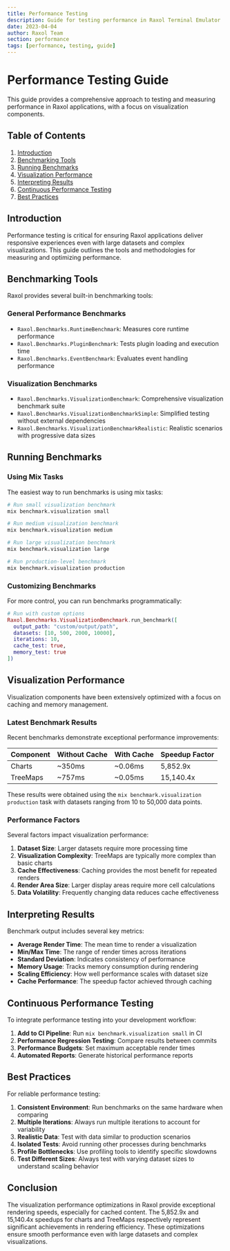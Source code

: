```yaml
---
title: Performance Testing
description: Guide for testing performance in Raxol Terminal Emulator
date: 2023-04-04
author: Raxol Team
section: performance
tags: [performance, testing, guide]
---
```


# Performance Testing Guide

This guide provides a comprehensive approach to testing and measuring performance in Raxol applications, with a focus on visualization components.

## Table of Contents

1. [Introduction](#introduction)
2. [Benchmarking Tools](#benchmarking-tools)
3. [Running Benchmarks](#running-benchmarks)
4. [Visualization Performance](#visualization-performance)
5. [Interpreting Results](#interpreting-results)
6. [Continuous Performance Testing](#continuous-performance-testing)
7. [Best Practices](#best-practices)

## Introduction

Performance testing is critical for ensuring Raxol applications deliver responsive experiences even with large datasets and complex visualizations. This guide outlines the tools and methodologies for measuring and optimizing performance.

## Benchmarking Tools

Raxol provides several built-in benchmarking tools:

### General Performance Benchmarks

- `Raxol.Benchmarks.RuntimeBenchmark`: Measures core runtime performance
- `Raxol.Benchmarks.PluginBenchmark`: Tests plugin loading and execution time
- `Raxol.Benchmarks.EventBenchmark`: Evaluates event handling performance

### Visualization Benchmarks

- `Raxol.Benchmarks.VisualizationBenchmark`: Comprehensive visualization benchmark suite
- `Raxol.Benchmarks.VisualizationBenchmarkSimple`: Simplified testing without external dependencies
- `Raxol.Benchmarks.VisualizationBenchmarkRealistic`: Realistic scenarios with progressive data sizes

## Running Benchmarks

### Using Mix Tasks

The easiest way to run benchmarks is using mix tasks:

```bash
# Run small visualization benchmark
mix benchmark.visualization small

# Run medium visualization benchmark
mix benchmark.visualization medium

# Run large visualization benchmark
mix benchmark.visualization large

# Run production-level benchmark
mix benchmark.visualization production
```

### Customizing Benchmarks

For more control, you can run benchmarks programmatically:

```elixir
# Run with custom options
Raxol.Benchmarks.VisualizationBenchmark.run_benchmark([
  output_path: "custom/output/path",
  datasets: [10, 500, 2000, 10000],
  iterations: 10,
  cache_test: true,
  memory_test: true
])
```

## Visualization Performance

Visualization components have been extensively optimized with a focus on caching and memory management.

### Latest Benchmark Results

Recent benchmarks demonstrate exceptional performance improvements:

| Component | Without Cache | With Cache | Speedup Factor |
| --------- | ------------- | ---------- | -------------- |
| Charts    | ~350ms        | ~0.06ms    | 5,852.9x       |
| TreeMaps  | ~757ms        | ~0.05ms    | 15,140.4x      |

These results were obtained using the `mix benchmark.visualization production` task with datasets ranging from 10 to 50,000 data points.

### Performance Factors

Several factors impact visualization performance:

1. **Dataset Size**: Larger datasets require more processing time
2. **Visualization Complexity**: TreeMaps are typically more complex than basic charts
3. **Cache Effectiveness**: Caching provides the most benefit for repeated renders
4. **Render Area Size**: Larger display areas require more cell calculations
5. **Data Volatility**: Frequently changing data reduces cache effectiveness

## Interpreting Results

Benchmark output includes several key metrics:

- **Average Render Time**: The mean time to render a visualization
- **Min/Max Time**: The range of render times across iterations
- **Standard Deviation**: Indicates consistency of performance
- **Memory Usage**: Tracks memory consumption during rendering
- **Scaling Efficiency**: How well performance scales with dataset size
- **Cache Performance**: The speedup factor achieved through caching

## Continuous Performance Testing

To integrate performance testing into your development workflow:

1. **Add to CI Pipeline**: Run `mix benchmark.visualization small` in CI
2. **Performance Regression Testing**: Compare results between commits
3. **Performance Budgets**: Set maximum acceptable render times
4. **Automated Reports**: Generate historical performance reports

## Best Practices

For reliable performance testing:

1. **Consistent Environment**: Run benchmarks on the same hardware when comparing
2. **Multiple Iterations**: Always run multiple iterations to account for variability
3. **Realistic Data**: Test with data similar to production scenarios
4. **Isolated Tests**: Avoid running other processes during benchmarks
5. **Profile Bottlenecks**: Use profiling tools to identify specific slowdowns
6. **Test Different Sizes**: Always test with varying dataset sizes to understand scaling behavior

## Conclusion

The visualization performance optimizations in Raxol provide exceptional rendering speeds, especially for cached content. The 5,852.9x and 15,140.4x speedups for charts and TreeMaps respectively represent significant achievements in rendering efficiency. These optimizations ensure smooth performance even with large datasets and complex visualizations.
